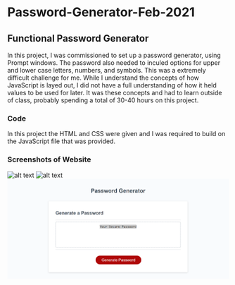 # Password-Generator-Feb-2021

## Functional Password Generator

In this project, I was commissioned to set up a password generator, using Prompt windows.  The password also needed to inculed options for upper and lower case letters, numbers, and symbols. This was a extremely difficult challenge for me.  While I understand the concepts of how JavaScript is layed out, I did not have a full understanding of how it held values to be used for later.  It was these concepts and had to learn outside of class, probably spending a total of 30-40 hours on this project.

### Code

In this project the HTML and CSS were given and I was required to build on the JavaScript file that was provided.

### Screenshots of Website

![alt text](character.jpg)
![alt text](prompwindow.png)
![alt text](PasswordGenerator.png)